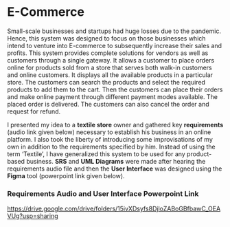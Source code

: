 # E-Commerce

Small-scale businesses and startups had huge losses due to the pandemic. Hence, this system was designed to focus on those businesses which intend to venture into E-commerce to subsequently increase their sales and profits. This system provides complete solutions for vendors as well as customers through a single gateway. It allows a customer to place orders online for products sold from a store that serves both walk-in customers and online customers. It displays all the available products in a particular store. The customers can search the products and select the required products to add them to the cart. Then the customers can place their orders and make online payment through different payment modes available. The placed order is delivered. The customers can also cancel the order and request for refund.

I presented my idea to a **textile store** owner and gathered key **requirements** (audio link given below) necessary to establish his business in an online platform. I also took the liberty of introducing some improvisations of my own in addition to the requirements specified by him. Instead of using the term ‘Textile’, I have generalized this system to be used for any product-based business. **SRS** and **UML Diagrams** were made after hearing the requirements audio file and then the **User Interface** was designed using the **Figma** tool (powerpoint link given below).

### Requirements Audio and User Interface Powerpoint Link

https://drive.google.com/drive/folders/15ivXDsyfs8DjloZABoGBfbawC_OEAVUg?usp=sharing
